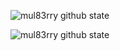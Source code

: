 
![mul83rry github state](https://github-readme-stats.vercel.app/api?username=mul83rry&hide=contribs&count_private=true&show_icons=true)

![mul83rry github state](https://github-readme-stats.vercel.app/api/top-langs/?username=mul83rry&layout=compact&langs_count=10)
